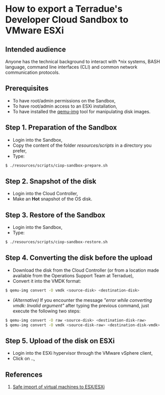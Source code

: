 How to export a Terradue's Developer Cloud Sandbox to VMware ESXi
=================================================================

Intended audience
-----------------

Anyone has the technical background to interact with *nix systems, BASH language, command line interfaces (CLI) and common network communication protocols.

Prerequisites
-------------

* To have root/admin permissions on the Sandbox,
* To have root/admin access to an ESXi installation,
* To have installed the [qemu-img](http://wiki.qemu.org/Main_Page) tool for manipulating disk images.

Step 1. Preparation of the Sandbox
----------------------------------

* Login into the Sandbox,
* Copy the content of the folder *resources/scripts* in a directory you prefer,
* Type:
```bash
$ ./resources/scripts/ciop-sandbox-prepare.sh
```

Step 2. Snapshot of the disk
----------------------------

* Login into the Cloud Controller,
* Make an **Hot** snapshot of the OS disk.

Step 3. Restore of the Sandbox
------------------------------

* Login into the Sandbox,
* Type:
```bash
$ ./resources/scripts/ciop-sandbox-restore.sh
```

Step 4. Converting the disk before the upload
---------------------------------------------

* Download the disk from the Cloud Controller (or from a location made available from the Operations Support Team at Terradue),
* Convert it into the VMDK format:

```bash
$ qemu-img convert -O vmdk <source-disk> <destination-disk>
```
* *(Alternative)* If you encounter the message *"error while converting vmdk: Invalid argument"* after typing the previous command, just execute the following two steps:
```bash
$ qemu-img convert -O raw <source-disk> <destination-disk-raw>
$ qemu-img convert -O vmdk <source-disk-raw> <destination-disk-vmdk>
```

Step 5. Upload of the disk on ESXi
----------------------------------

* Login into the ESXi hypervisor through the VMware vSphere client,
* Click on ..,


References
----------

1. [Safe import of virtual machines to ESX/ESXi](http://kb.vmware.com/selfservice/microsites/search.do?language=en_US&cmd=displayKC&externalId=2034095)
